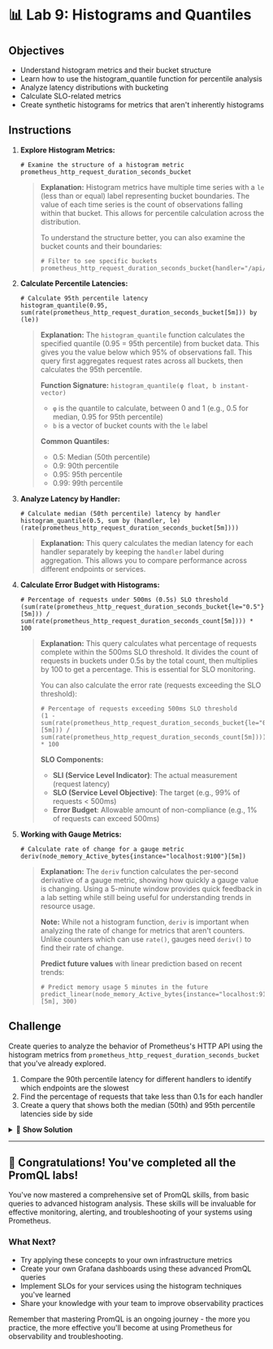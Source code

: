 # 📊 Lab 9: Histograms and Quantiles

## Objectives
- Understand histogram metrics and their bucket structure
- Learn how to use the histogram_quantile function for percentile analysis
- Analyze latency distributions with bucketing
- Calculate SLO-related metrics
- Create synthetic histograms for metrics that aren't inherently histograms

## Instructions

1. **Explore Histogram Metrics:**
   ```promql
   # Examine the structure of a histogram metric
   prometheus_http_request_duration_seconds_bucket
   ```
   
   > **Explanation:** Histogram metrics have multiple time series with a `le` (less than or equal) label representing bucket boundaries. The value of each time series is the count of observations falling within that bucket. This allows for percentile calculation across the distribution.
   >
   > To understand the structure better, you can also examine the bucket counts and their boundaries:
   > 
   > ```promql
   > # Filter to see specific buckets
   > prometheus_http_request_duration_seconds_bucket{handler="/api/v1/query"}
   > ```

2. **Calculate Percentile Latencies:**
   ```promql
   # Calculate 95th percentile latency
   histogram_quantile(0.95, sum(rate(prometheus_http_request_duration_seconds_bucket[5m])) by (le))
   ```
   
   > **Explanation:** The `histogram_quantile` function calculates the specified quantile (0.95 = 95th percentile) from bucket data. This gives you the value below which 95% of observations fall. This query first aggregates request rates across all buckets, then calculates the 95th percentile.
   >
   > **Function Signature:** `histogram_quantile(φ float, b instant-vector)`
   > - `φ` is the quantile to calculate, between 0 and 1 (e.g., 0.5 for median, 0.95 for 95th percentile)
   > - `b` is a vector of bucket counts with the `le` label
   >
   > **Common Quantiles:**
   > - 0.5: Median (50th percentile)
   > - 0.9: 90th percentile
   > - 0.95: 95th percentile
   > - 0.99: 99th percentile

3. **Analyze Latency by Handler:**
   ```promql
   # Calculate median (50th percentile) latency by handler
   histogram_quantile(0.5, sum by (handler, le) (rate(prometheus_http_request_duration_seconds_bucket[5m])))
   ```
   
   > **Explanation:** This query calculates the median latency for each handler separately by keeping the `handler` label during aggregation. This allows you to compare performance across different endpoints or services.

4. **Calculate Error Budget with Histograms:**
   ```promql
   # Percentage of requests under 500ms (0.5s) SLO threshold
   (sum(rate(prometheus_http_request_duration_seconds_bucket{le="0.5"}[5m])) / sum(rate(prometheus_http_request_duration_seconds_count[5m]))) * 100
   ```
   
   > **Explanation:** This query calculates what percentage of requests complete within the 500ms SLO threshold. It divides the count of requests in buckets under 0.5s by the total count, then multiplies by 100 to get a percentage. This is essential for SLO monitoring.
   >
   > You can also calculate the error rate (requests exceeding the SLO threshold):
   >
   > ```promql
   > # Percentage of requests exceeding 500ms SLO threshold
   > (1 - sum(rate(prometheus_http_request_duration_seconds_bucket{le="0.5"}[5m])) / sum(rate(prometheus_http_request_duration_seconds_count[5m]))) * 100
   > ```
   >
   > **SLO Components:**
   > - **SLI (Service Level Indicator)**: The actual measurement (request latency)
   > - **SLO (Service Level Objective)**: The target (e.g., 99% of requests < 500ms)
   > - **Error Budget**: Allowable amount of non-compliance (e.g., 1% of requests can exceed 500ms)

5. **Working with Gauge Metrics:**
   ```promql
   # Calculate rate of change for a gauge metric
   deriv(node_memory_Active_bytes{instance="localhost:9100"}[5m])
   ```
   
   > **Explanation:** The `deriv` function calculates the per-second derivative of a gauge metric, showing how quickly a gauge value is changing. Using a 5-minute window provides quick feedback in a lab setting while still being useful for understanding trends in resource usage.
   >
   > **Note:** While not a histogram function, `deriv` is important when analyzing the rate of change for metrics that aren't counters. Unlike counters which can use `rate()`, gauges need `deriv()` to find their rate of change.
   > 
   > **Predict future values** with linear prediction based on recent trends:
   >
   > ```promql
   > # Predict memory usage 5 minutes in the future
   > predict_linear(node_memory_Active_bytes{instance="localhost:9100"}[5m], 300)
   > ```

## Challenge

Create queries to analyze the behavior of Prometheus's HTTP API using the histogram metrics from `prometheus_http_request_duration_seconds_bucket` that you've already explored.

1. Compare the 90th percentile latency for different handlers to identify which endpoints are the slowest
2. Find the percentage of requests that take less than 0.1s for each handler
3. Create a query that shows both the median (50th) and 95th percentile latencies side by side

<details>
<summary>🧩 <b>Show Solution</b></summary>

### 1. Compare 90th percentile latency by handler:

```promql
# 90th percentile latency by handler
histogram_quantile(0.90, 
  sum by(handler, le) (
    rate(prometheus_http_request_duration_seconds_bucket[5m])
  )
)
```

This query:
- Groups by handler and bucket boundary (`le`)
- Calculates the rate of requests in each bucket
- Uses histogram_quantile to compute the 90th percentile for each handler
- Allows you to easily compare performance across different endpoints

### 2. Percentage of fast requests (<0.1s) by handler:

```promql
# Percentage of requests under 0.1s by handler
(
  sum by (handler) (rate(prometheus_http_request_duration_seconds_bucket{le="0.1"}[5m])) /
  sum by (handler) (rate(prometheus_http_request_duration_seconds_count[5m]))
) * 100
```

This query:
- Calculates what percentage of requests complete within 0.1 seconds for each handler
- Divides the count of requests in buckets under 0.1s by the total count
- Multiplies by 100 to get a percentage
- Helps identify which endpoints consistently provide fast responses

### 3. Compare median and 95th percentile side by side:

```promql
# Median and 95th percentile latencies as separate time series
{
  quantile="0.5",
  value=histogram_quantile(0.5, sum by(le) (rate(prometheus_http_request_duration_seconds_bucket[5m])))
} or
{
  quantile="0.95",
  value=histogram_quantile(0.95, sum by(le) (rate(prometheus_http_request_duration_seconds_bucket[5m])))
}
```

This query:
- Uses the `or` operator to combine two separate quantile calculations
- Labels each with its respective quantile value (0.5 or 0.95)
- Allows for side-by-side comparison between median and 95th percentile performance
- Helps visualize the difference between typical and worst-case scenarios

This analysis helps you understand:
- Which endpoints are consistently slow (high median latency)
- Which endpoints have inconsistent performance (large gap between median and 95th percentile)
- Which endpoints meet your latency SLOs and which need optimization

</details>

---

## 🌟 Congratulations! You've completed all the PromQL labs!

You've now mastered a comprehensive set of PromQL skills, from basic queries to advanced histogram analysis. These skills will be invaluable for effective monitoring, alerting, and troubleshooting of your systems using Prometheus.

### What Next?
- Try applying these concepts to your own infrastructure metrics
- Create your own Grafana dashboards using these advanced PromQL queries
- Implement SLOs for your services using the histogram techniques you've learned
- Share your knowledge with your team to improve observability practices

Remember that mastering PromQL is an ongoing journey - the more you practice, the more effective you'll become at using Prometheus for observability and troubleshooting.
